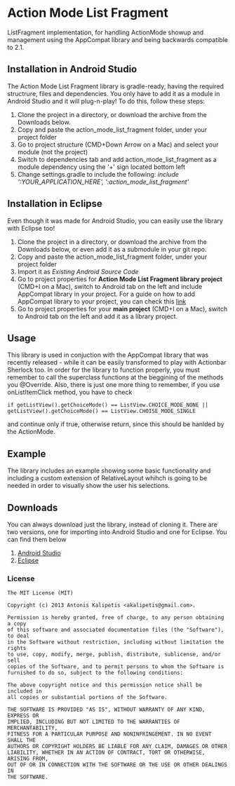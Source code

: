 # Action Mode List Fragment
ListFragment implementation, for handling ActionMode showup and management using the AppCompat library and being backwards compatible to 2.1.

## Installation in Android Studio
The Action Mode List Fragment library is gradle-ready, having the required structrure, files and dependencies. You only have to add it as a module in Android Studio and it will plug-n-play! To do this, follow these steps:

1. Clone the project in a directory, or download the archive from the Downloads below.
2. Copy and paste the action\_mode\_list\_fragment folder, under your project folder
3. Go to project structure (CMD+Down Arrow on a Mac) and select your module (not the project)
4. Switch to dependencies tab and add action\_mode\_list\_fragment as a module dependency using the '+' sign located bottom left
5. Change settings.gradle to include the following: _include ':YOUR\_APPLICATION\_HERE', ':action\_mode\_list\_fragment'_

## Installation in Eclipse
Even though it was made for Android Studio, you can easily use the library with Eclipse too!

1. Clone the project in a directory, or download the archive from the Downloads below, or even add it as a submodule in your git repo.
2. Copy and paste the action\_mode\_list\_fragment folder, under your project folder
3. Import it as _Existing Android Source Code_
4. Go to project properties for __Action Mode List Fragment library project__ (CMD+I on a Mac), switch to Android tab on the left and include AppCompat library in your project. For a guide on how to add AppCompat library to your project, you can check this [link](http://developer.android.com/tools/support-library/setup.html)
5. Go to project properties for your __main project__ (CMD+I on a Mac), switch to Android tab on the left and add it as a library project.

## Usage
This library is used in conjuction with the AppCompat library that was recently released - while it can be easily transformed to play with Actionbar Sherlock too. In order for the library to function properly, you must remember to call the superclass functions at the beggining of the methods you @Override. Also, there is just one more thing to remember, if you use onListItemClick method, you have to check

	if getListView().getChoiceMode() == ListView.CHOICE_MODE_NONE ||  getListView().getChoiceMode() == ListView.CHOISE_MODE_SINGLE

and continue only if true, otherwise return, since this should be hanlded by the ActionMode.

## Example
The library includes an example showing some basic functionality and including a custom extension of RelativeLayout whihch is going to be needed in order to visually show the user his selections.

## Downloads
You can always download just the library, instead of cloning it. There are two versions, one for importing into Android Studio and one for Eclipse. You can find them below

1. [Android Studio](https://bitbucket.org/akalipetis/action-mode-list-fragment/downloads/android_studio.tar.bzip2)
2. [Eclipse](https://bitbucket.org/akalipetis/action-mode-list-fragment/downloads/eclipse.tar.bzip2)

### License
	The MIT License (MIT)
	 
	Copyright (c) 2013 Antonis Kalipetis <akalipetis@gmail.com>.
	
	Permission is hereby granted, free of charge, to any person obtaining a copy
	of this software and associated documentation files (the "Software"), to deal
	in the Software without restriction, including without limitation the rights
	to use, copy, modify, merge, publish, distribute, sublicense, and/or sell
	copies of the Software, and to permit persons to whom the Software is
	furnished to do so, subject to the following conditions:
	
	The above copyright notice and this permission notice shall be included in
	all copies or substantial portions of the Software.
	
	THE SOFTWARE IS PROVIDED "AS IS", WITHOUT WARRANTY OF ANY KIND, EXPRESS OR
	IMPLIED, INCLUDING BUT NOT LIMITED TO THE WARRANTIES OF MERCHANTABILITY,
	FITNESS FOR A PARTICULAR PURPOSE AND NONINFRINGEMENT. IN NO EVENT SHALL THE
	AUTHORS OR COPYRIGHT HOLDERS BE LIABLE FOR ANY CLAIM, DAMAGES OR OTHER
	LIABILITY, WHETHER IN AN ACTION OF CONTRACT, TORT OR OTHERWISE, ARISING FROM,
	OUT OF OR IN CONNECTION WITH THE SOFTWARE OR THE USE OR OTHER DEALINGS IN
	THE SOFTWARE.